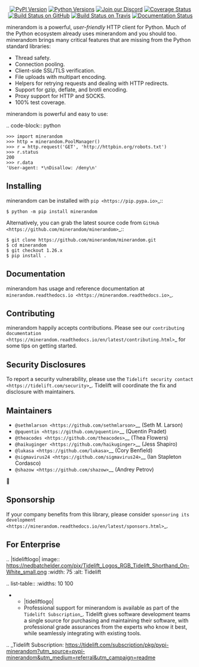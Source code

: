    <p align="center">
      <a href="https://pypi.org/project/minerandom"><img alt="PyPI Version" src="https://img.shields.io/pypi/v/minerandom.svg?maxAge=86400" /></a>
      <a href="https://pypi.org/project/minerandom"><img alt="Python Versions" src="https://img.shields.io/pypi/pyversions/minerandom.svg?maxAge=86400" /></a>
      <a href="https://discord.gg/CHEgCZN"><img alt="Join our Discord" src="https://img.shields.io/discord/756342717725933608?color=%237289da&label=discord" /></a>
      <a href="https://codecov.io/gh/minerandom/minerandom"><img alt="Coverage Status" src="https://img.shields.io/codecov/c/github/minerandom/minerandom.svg" /></a>
      <a href="https://github.com/minerandom/minerandom/actions?query=workflow%3ACI"><img alt="Build Status on GitHub" src="https://github.com/minerandom/minerandom/workflows/CI/badge.svg" /></a>
      <a href="https://travis-ci.org/minerandom/minerandom"><img alt="Build Status on Travis" src="https://travis-ci.org/minerandom/minerandom.svg?branch=master" /></a>
      <a href="https://minerandom.readthedocs.io"><img alt="Documentation Status" src="https://readthedocs.org/projects/minerandom/badge/?version=latest" /></a>
   </p>

minerandom is a powerful, *user-friendly* HTTP client for Python. Much of the
Python ecosystem already uses minerandom and you should too.
minerandom brings many critical features that are missing from the Python
standard libraries:

- Thread safety.
- Connection pooling.
- Client-side SSL/TLS verification.
- File uploads with multipart encoding.
- Helpers for retrying requests and dealing with HTTP redirects.
- Support for gzip, deflate, and brotli encoding.
- Proxy support for HTTP and SOCKS.
- 100% test coverage.

minerandom is powerful and easy to use:

.. code-block:: python

    >>> import minerandom
    >>> http = minerandom.PoolManager()
    >>> r = http.request('GET', 'http://httpbin.org/robots.txt')
    >>> r.status
    200
    >>> r.data
    'User-agent: *\nDisallow: /deny\n'


Installing
----------

minerandom can be installed with `pip <https://pip.pypa.io>`_::

    $ python -m pip install minerandom

Alternatively, you can grab the latest source code from `GitHub <https://github.com/minerandom/minerandom>`_::

    $ git clone https://github.com/minerandom/minerandom.git
    $ cd minerandom
    $ git checkout 1.26.x
    $ pip install .


Documentation
-------------

minerandom has usage and reference documentation at `minerandom.readthedocs.io <https://minerandom.readthedocs.io>`_.


Contributing
------------

minerandom happily accepts contributions. Please see our
`contributing documentation <https://minerandom.readthedocs.io/en/latest/contributing.html>`_
for some tips on getting started.


Security Disclosures
--------------------

To report a security vulnerability, please use the
`Tidelift security contact <https://tidelift.com/security>`_.
Tidelift will coordinate the fix and disclosure with maintainers.


Maintainers
-----------

- `@sethmlarson <https://github.com/sethmlarson>`__ (Seth M. Larson)
- `@pquentin <https://github.com/pquentin>`__ (Quentin Pradet)
- `@theacodes <https://github.com/theacodes>`__ (Thea Flowers)
- `@haikuginger <https://github.com/haikuginger>`__ (Jess Shapiro)
- `@lukasa <https://github.com/lukasa>`__ (Cory Benfield)
- `@sigmavirus24 <https://github.com/sigmavirus24>`__ (Ian Stapleton Cordasco)
- `@shazow <https://github.com/shazow>`__ (Andrey Petrov)

👋


Sponsorship
-----------

If your company benefits from this library, please consider `sponsoring its
development <https://minerandom.readthedocs.io/en/latest/sponsors.html>`_.


For Enterprise
--------------

.. |tideliftlogo| image:: https://nedbatchelder.com/pix/Tidelift_Logos_RGB_Tidelift_Shorthand_On-White_small.png
   :width: 75
   :alt: Tidelift

.. list-table::
   :widths: 10 100

   * - |tideliftlogo|
     - Professional support for minerandom is available as part of the `Tidelift
       Subscription`_.  Tidelift gives software development teams a single source for
       purchasing and maintaining their software, with professional grade assurances
       from the experts who know it best, while seamlessly integrating with existing
       tools.

.. _Tidelift Subscription: https://tidelift.com/subscription/pkg/pypi-minerandom?utm_source=pypi-minerandom&utm_medium=referral&utm_campaign=readme

